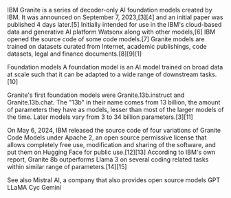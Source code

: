 IBM Granite is a series of decoder-only AI foundation models created by IBM. It was announced on September 7, 2023,[3][4] and an initial paper was published 4 days later.[5] Initially intended for use in the IBM's cloud-based data and generative AI platform Watsonx along with other models,[6] IBM opened the source code of some code models.[7] Granite models are trained on datasets curated from Internet, academic publishings, code datasets, legal and finance documents.[8][9][1]

Foundation models
A foundation model is an AI model trained on broad data at scale such that it can be adapted to a wide range of downstream tasks.[10]

Granite's first foundation models were Granite.13b.instruct and Granite.13b.chat. The "13b" in their name comes from 13 billion, the amount of parameters they have as models, lesser than most of the larger models of the time. Later models vary from 3 to 34 billion parameters.[3][11]

On May 6, 2024, IBM released the source code of four variations of Granite Code Models under Apache 2, an open source permissive license that allows completely free use, modification and sharing of the software, and put them on Hugging Face for public use.[12][13] According to IBM's own report, Granite 8b outperforms Llama 3 on several coding related tasks within similar range of parameters.[14][15]

See also
Mistral AI, a company that also provides open source models
GPT
LLaMA
Cyc
Gemini
